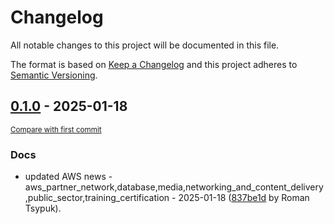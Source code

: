 # Changelog

All notable changes to this project will be documented in this file.

The format is based on [Keep a Changelog](http://keepachangelog.com/en/1.0.0/)
and this project adheres to [Semantic Versioning](http://semver.org/spec/v2.0.0.html).

<!-- insertion marker -->
## [0.1.0](https://github.com/tsypuk/aws-news/releases/tag/ver-2025-01-180.1.0) - 2025-01-18

<small>[Compare with first commit](https://github.com/tsypuk/aws-news/compare/bfdd23f7093813e261025480314668973cb7dea2...ver-2025-01-18)</small>

### Docs

- updated AWS news - aws_partner_network,database,media,networking_and_content_delivery,public_sector,training_certification - 2025-01-18 ([837be1d](https://github.com/tsypuk/aws-news/commit/837be1d3f7160431c4c75654e10acf3d18da7626) by Roman Tsypuk).

